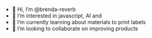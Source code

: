 - 👋 Hi, I’m @brenda-reverb
- 👀 I’m interested in javascript, AI and 
- 🌱 I’m currently learning about materials to print labels
- 💞️ I’m looking to collaborate on improving products

<!---
brenda-reverb/brenda-reverb is a ✨ special ✨ repository because its `README.md` (this file) appears on your GitHub profile.
You can click the Preview link to take a look at your changes.
--->
